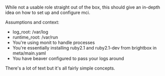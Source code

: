 While not a usable role straight out of the box, this should give an in-depth idea on how to set up and configure mci.

Assumptions and context:
- log_root: /var/log
- runtime_root: /var/run
- You're using monit to handle processes
- You're essentially installing ruby2.1 and ruby2.1-dev from brightbox in meta/main.yaml
- You have beaver configured to pass your logs around

There's a lot of text but it's all fairly simple concepts.

